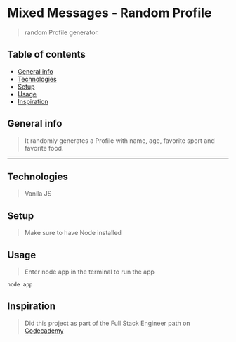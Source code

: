 # Mixed Messages - Random Profile

> random Profile generator.

## Table of contents
* [General info](#general-info)
* [Technologies](#technologies)
* [Setup](#setup)
* [Usage](#usage)
* [Inspiration](#inspiration)


## General info
> It randomly generates a Profile with name, age, favorite sport and favorite food.

---

## Technologies
> Vanila JS


## Setup 
> Make sure to have Node installed 

## Usage
> Enter node app in the terminal to run the app
```
node app
```
## Inspiration
> Did this project as part of the Full Stack Engineer path on [Codecademy](http://codecademy.com)



